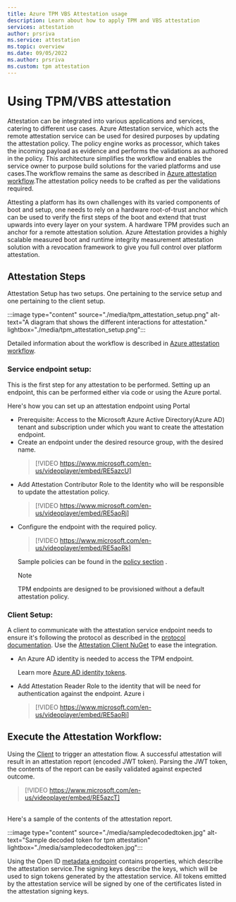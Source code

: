 ```yaml
---
title: Azure TPM VBS Attestation usage 
description: Learn about how to apply TPM and VBS attestation
services: attestation
author: prsriva
ms.service: attestation
ms.topic: overview
ms.date: 09/05/2022
ms.author: prsriva
ms.custom: tpm attestation
---
```


# Using TPM/VBS attestation 

Attestation can be integrated into various applications and services, catering to different use cases. Azure Attestation service, which acts the remote attestation service can be used for desired purposes by updating the attestation policy. The policy engine works as processor, which takes the incoming payload as evidence and performs the validations as authored in the policy. This architecture simplifies the workflow and enables the service owner to purpose build solutions for the varied platforms and use cases.The workflow remains the same as described in [Azure attestation workflow](workflow.md).The attestation policy needs to be crafted as per the validations required.

Attesting a platform has its own challenges with its varied components of boot and setup, one needs to rely on a hardware root-of-trust anchor which can be used to verify the first steps of the boot and extend that trust upwards into every layer on your system. A hardware TPM provides such an anchor for a remote attestation solution. Azure Attestation provides a highly scalable measured boot and runtime integrity measurement attestation solution with a revocation framework to give you full control over platform attestation.

## Attestation Steps

Attestation Setup has two setups. One pertaining to the service setup and one pertaining to the client setup.

:::image type="content" source="./media/tpm_attestation_setup.png" alt-text="A diagram that shows the different interactions for attestation." lightbox="./media/tpm_attestation_setup.png":::

Detailed information about the workflow is described in [Azure attestation workflow](workflow.md). 

### Service endpoint setup:
This is the first step for any attestation to be performed. Setting up an endpoint, this can be performed either via code or using the Azure portal.

Here's how you can set up an attestation endpoint using Portal
<ul>
<li> Prerequisite: Access to the Microsoft Azure Active Directory(Azure AD) tenant and subscription under which you want to create the attestation endpoint. </li>
<li> Create an endpoint under the desired resource group, with the desired name.

> [!VIDEO https://www.microsoft.com/en-us/videoplayer/embed/RE5azcU]

</li>
<li> Add Attestation Contributor Role to the Identity who will be responsible to update the attestation policy.

> [!VIDEO https://www.microsoft.com/en-us/videoplayer/embed/RE5aoRj]

</li>
<li> Configure the endpoint with the required policy.

> [!VIDEO https://www.microsoft.com/en-us/videoplayer/embed/RE5aoRk]

</li>

Sample policies can be found in the [policy section](tpm-attestation-sample-policies.md) .</br>

> [!NOTE]
> TPM endpoints are designed to be provisioned without a default attestation policy.
</ul>


### Client Setup:
A client to communicate with the attestation service endpoint needs to ensure it's following the protocol as described in the [protocol documentation](virtualization-based-security-protocol.md). Use the [Attestation Client NuGet](https://www.nuget.org/packages/Microsoft.Attestation.Client) to ease the integration.

<ul>
<li> 
An Azure AD identity is needed to access the TPM endpoint.

Learn more [Azure AD identity tokens](azure/active-directory/develop/access-tokens.md).
</li>
<li> Add Attestation Reader Role to the identity that will be need for authentication against the endpoint. Azure i

> [!VIDEO https://www.microsoft.com/en-us/videoplayer/embed/RE5aoRi]

</li>
</ul>

## Execute the Attestation Workflow:
Using the [Client](https://github.com/microsoft/Attestation-Client-Samples) to trigger an attestation flow. A successful attestation will result in an attestation report (encoded JWT token). Parsing the JWT token, the contents of the report can be easily validated against expected outcome. 

> [!VIDEO https://www.microsoft.com/en-us/videoplayer/embed/RE5azcT]


</br>
Here's a sample of the contents of the attestation report.

:::image type="content" source="./media/sampledecodedtoken.jpg" alt-text="Sample decoded token for tpm attestation" lightbox="./media/sampledecodedtoken.jpg":::

Using the Open ID [metadata endpoint](/rest/api/attestation/metadata-configuration) contains properties, which describe the attestation service.The signing keys describe the keys, which will be used to sign tokens generated by the attestation service. All tokens emitted by the attestation service will be signed by one of the certificates listed in the attestation signing keys.
